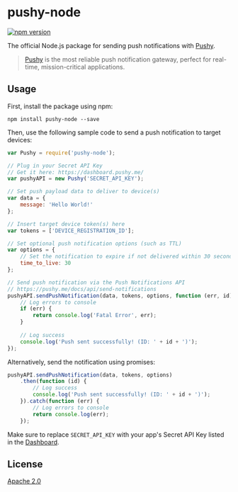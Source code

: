 # pushy-node
[![npm version](https://badge.fury.io/js/pushy-node.svg)](https://www.npmjs.com/package/pushy-node)

The official Node.js package for sending push notifications with [Pushy](https://pushy.me/).

> [Pushy](https://pushy.me/) is the most reliable push notification gateway, perfect for real-time, mission-critical applications.

## Usage

First, install the package using npm:

```shell
npm install pushy-node --save
```

Then, use the following sample code to send a push notification to target devices:

```js
var Pushy = require('pushy-node');

// Plug in your Secret API Key
// Get it here: https://dashboard.pushy.me/
var pushyAPI = new Pushy('SECRET_API_KEY');

// Set push payload data to deliver to device(s)
var data = {
    message: 'Hello World!'
};

// Insert target device token(s) here
var tokens = ['DEVICE_REGISTRATION_ID'];

// Set optional push notification options (such as TTL)
var options = {
    // Set the notification to expire if not delivered within 30 seconds
    time_to_live: 30
};

// Send push notification via the Push Notifications API
// https://pushy.me/docs/api/send-notifications
pushyAPI.sendPushNotification(data, tokens, options, function (err, id) {
    // Log errors to console
    if (err) {
        return console.log('Fatal Error', err);
    }
    
    // Log success
    console.log('Push sent successfully! (ID: ' + id + ')');
});
```

Alternatively, send the notification using promises:

```js
pushyAPI.sendPushNotification(data, tokens, options)
    .then(function (id) {
        // Log success
        console.log('Push sent successfully! (ID: ' + id + ')');
    }).catch(function (err) {
        // Log errors to console
        return console.log(err);
    });
```

Make sure to replace `SECRET_API_KEY` with your app's Secret API Key listed in the [Dashboard](https://dashboard.pushy.me/). 

## License

[Apache 2.0](LICENSE)
